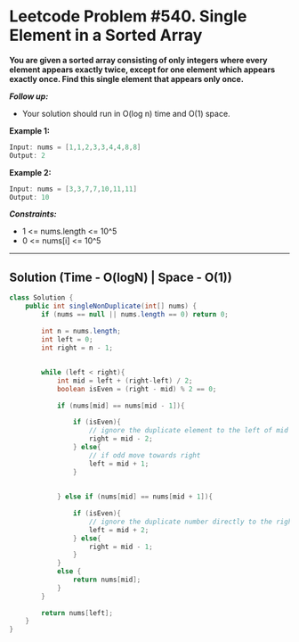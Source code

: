 # Leetcode Problem #540. Single Element in a Sorted Array

**You are given a sorted array consisting of only integers where every element appears exactly twice, except for one element which appears exactly once. Find this single element that appears only once.**

***Follow up:*** 
- Your solution should run in O(log n) time and O(1) space.

**Example 1:**

```java
Input: nums = [1,1,2,3,3,4,4,8,8]
Output: 2
```

**Example 2:**

```java
Input: nums = [3,3,7,7,10,11,11]
Output: 10
```

***Constraints:***

- 1 <= nums.length <= 10^5
- 0 <= nums[i] <= 10^5

---

## Solution (Time - O(logN) | Space - O(1))

```java
class Solution {
    public int singleNonDuplicate(int[] nums) {
        if (nums == null || nums.length == 0) return 0;
        
        int n = nums.length;
        int left = 0;
        int right = n - 1;
        
        
        while (left < right){
            int mid = left + (right-left) / 2;
            boolean isEven = (right - mid) % 2 == 0;
            
            if (nums[mid] == nums[mid - 1]){
                
                if (isEven){
                    // ignore the duplicate element to the left of mid
                    right = mid - 2;
                } else{
                    // if odd move towards right
                    left = mid + 1;
                }
                
                
            } else if (nums[mid] == nums[mid + 1]){
                
                if (isEven){
                    // ignore the duplicate number directly to the right of mid
                    left = mid + 2;
                } else{
                    right = mid - 1;
                }
            }
            else {
                return nums[mid];
            }
        }
        
        return nums[left];
    }
}
```
